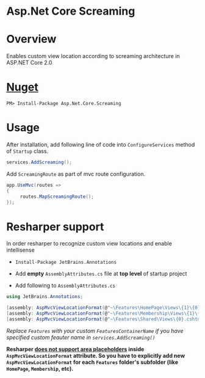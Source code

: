 # Asp.Net  Core Screaming 

# Overview

Enables custom view location according to screaming architecture in ASP.NET Core 2.0

# [Nuget](https://www.nuget.org/packages/Asp.Net.Core.Screaming/)

```
PM> Install-Package Asp.Net.Core.Screaming
```

# Usage

After installation, add following line of code into `ConfigureServices` method of `Startup` class.

```c#
services.AddScreaming();
```

Add `ScreamingRoute` as part of mvc route configuration. 

```c#
app.UseMvc(routes =>
{
     routes.MapScreamingRoute();
});
```

# Resharper support

In order resharper to recognize custom view locations and enable intellisense

* `Install-Package JetBrains.Annotations`

* Add **empty** `AssemblyAttributes.cs` file at **top level** of startup project

* Add following to `AssemblyAttributes.cs`

```c#
using JetBrains.Annotations;

[assembly: AspMvcViewLocationFormat(@"~\Features\HomePage\Views\{1}\{0}.cshtml")]
[assembly: AspMvcViewLocationFormat(@"~\Features\Membership\Views\{1}\{0}.cshtml")]
[assembly: AspMvcViewLocationFormat(@"~\Features\Shared\Views\{0}.cshtml")]
```
*Replace `Features` with your custom `FeaturesContainerName` if you have specified custom feauter name in `services.AddScreaming()`*

**Resharper [does not support area placeholders](https://resharper-support.jetbrains.com/hc/en-us/community/posts/115000351724-Asp-net-Core-MVCAreas-not-showing-up-in-asp-area-tag-helper) inside `AspMvcViewLocationFormat` attribute. So you have to explicitly add new `AspMvcViewLocationFormat` for each `Features` folder's subfolder (like `HomePage`, `Membership`, etc).**

